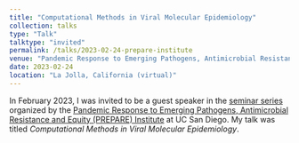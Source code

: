 ```yaml
---
title: "Computational Methods in Viral Molecular Epidemiology"
collection: talks
type: "Talk"
talktype: "invited"
permalink: /talks/2023-02-24-prepare-institute
venue: "Pandemic Response to Emerging Pathogens, Antimicrobial Resistance and Equity (PREPARE) Institute, UC San Diego"
date: 2023-02-24
location: "La Jolla, California (virtual)"
---
```


In February 2023, I was invited to be a guest speaker in the <a href="https://prepare.ucsd.edu/education-training/seminar-series.html" target="_blank">seminar series</a> organized by the <a href="https://prepare.ucsd.edu/" target="_blank">Pandemic Response to Emerging Pathogens, Antimicrobial Resistance and Equity (PREPARE) Institute</a> at UC San Diego. My talk was titled <i>Computational Methods in Viral Molecular Epidemiology</i>.
